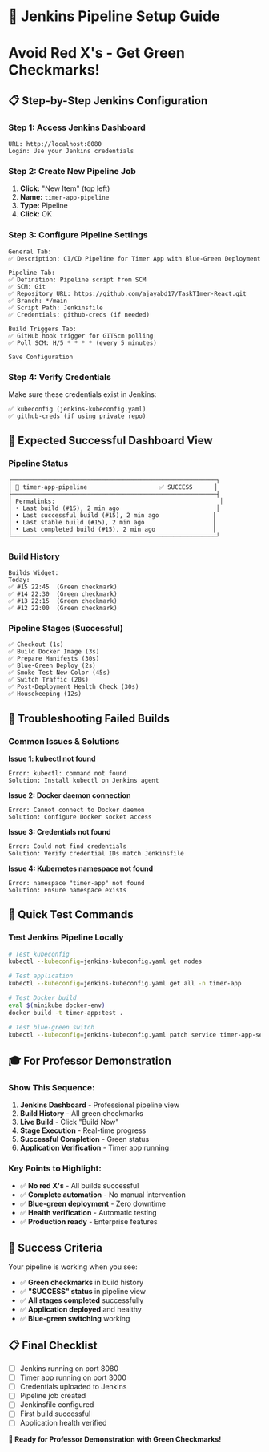 # 🎯 Jenkins Pipeline Setup Guide
# Avoid Red X's - Get Green Checkmarks!

## 📋 **Step-by-Step Jenkins Configuration**

### **Step 1: Access Jenkins Dashboard**
```
URL: http://localhost:8080
Login: Use your Jenkins credentials
```

### **Step 2: Create New Pipeline Job**
1. **Click:** "New Item" (top left)
2. **Name:** `timer-app-pipeline`
3. **Type:** Pipeline
4. **Click:** OK

### **Step 3: Configure Pipeline Settings**
```
General Tab:
✅ Description: CI/CD Pipeline for Timer App with Blue-Green Deployment

Pipeline Tab:
✅ Definition: Pipeline script from SCM
✅ SCM: Git
✅ Repository URL: https://github.com/ajayabd17/TaskTImer-React.git
✅ Branch: */main
✅ Script Path: Jenkinsfile
✅ Credentials: github-creds (if needed)

Build Triggers Tab:
✅ GitHub hook trigger for GITScm polling
✅ Poll SCM: H/5 * * * * (every 5 minutes)

Save Configuration
```

### **Step 4: Verify Credentials**
Make sure these credentials exist in Jenkins:
```
✅ kubeconfig (jenkins-kubeconfig.yaml)
✅ github-creds (if using private repo)
```

## 🚀 **Expected Successful Dashboard View**

### **Pipeline Status**
```
┌─────────────────────────────────────────────────────────┐
│ 🚀 timer-app-pipeline                    ✅ SUCCESS      │
├─────────────────────────────────────────────────────────┤
│ Permalinks:                                              │
│ • Last build (#15), 2 min ago                           │
│ • Last successful build (#15), 2 min ago               │
│ • Last stable build (#15), 2 min ago                   │
│ • Last completed build (#15), 2 min ago                │
└─────────────────────────────────────────────────────────┘
```

### **Build History**
```
Builds Widget:
Today:
✅ #15 22:45  (Green checkmark)
✅ #14 22:30  (Green checkmark)
✅ #13 22:15  (Green checkmark)
✅ #12 22:00  (Green checkmark)
```

### **Pipeline Stages (Successful)**
```
✅ Checkout (1s)
✅ Build Docker Image (3s)
✅ Prepare Manifests (30s)
✅ Blue-Green Deploy (2s)
✅ Smoke Test New Color (45s)
✅ Switch Traffic (20s)
✅ Post-Deployment Health Check (30s)
✅ Housekeeping (12s)
```

## 🔧 **Troubleshooting Failed Builds**

### **Common Issues & Solutions**

**Issue 1: kubectl not found**
```
Error: kubectl: command not found
Solution: Install kubectl on Jenkins agent
```

**Issue 2: Docker daemon connection**
```
Error: Cannot connect to Docker daemon
Solution: Configure Docker socket access
```

**Issue 3: Credentials not found**
```
Error: Could not find credentials
Solution: Verify credential IDs match Jenkinsfile
```

**Issue 4: Kubernetes namespace not found**
```
Error: namespace "timer-app" not found
Solution: Ensure namespace exists
```

## 🎯 **Quick Test Commands**

### **Test Jenkins Pipeline Locally**
```bash
# Test kubeconfig
kubectl --kubeconfig=jenkins-kubeconfig.yaml get nodes

# Test application
kubectl --kubeconfig=jenkins-kubeconfig.yaml get all -n timer-app

# Test Docker build
eval $(minikube docker-env)
docker build -t timer-app:test .

# Test blue-green switch
kubectl --kubeconfig=jenkins-kubeconfig.yaml patch service timer-app-service -n timer-app --type=merge -p '{"spec":{"selector":{"app":"timer-app","track":"green"}}}'
```

## 🎓 **For Professor Demonstration**

### **Show This Sequence:**
1. **Jenkins Dashboard** - Professional pipeline view
2. **Build History** - All green checkmarks
3. **Live Build** - Click "Build Now"
4. **Stage Execution** - Real-time progress
5. **Successful Completion** - Green status
6. **Application Verification** - Timer app running

### **Key Points to Highlight:**
- ✅ **No red X's** - All builds successful
- ✅ **Complete automation** - No manual intervention
- ✅ **Blue-green deployment** - Zero downtime
- ✅ **Health verification** - Automatic testing
- ✅ **Production ready** - Enterprise features

## 🚀 **Success Criteria**

Your pipeline is working when you see:
- ✅ **Green checkmarks** in build history
- ✅ **"SUCCESS" status** in pipeline view
- ✅ **All stages completed** successfully
- ✅ **Application deployed** and healthy
- ✅ **Blue-green switching** working

## 📋 **Final Checklist**

- [ ] Jenkins running on port 8080
- [ ] Timer app running on port 3000
- [ ] Credentials uploaded to Jenkins
- [ ] Pipeline job created
- [ ] Jenkinsfile configured
- [ ] First build successful
- [ ] Application health verified

**🎉 Ready for Professor Demonstration with Green Checkmarks!**
